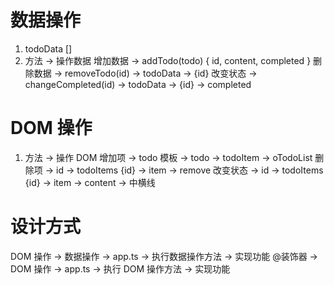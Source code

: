 # 数据操作

1. todoData []
2. 方法 -> 操作数据
   增加数据 -> addTodo(todo) { id, content, completed }
   删除数据 -> removeTodo(id) -> todoData -> {id}
   改变状态 -> changeCompleted(id) -> todoData -> {id} -> completed

# DOM 操作

1. 方法 -> 操作 DOM
   增加项 -> todo 模板 -> todo -> todoItem -> oTodoList
   删除项 -> id -> todoItems {id} -> item -> remove
   改变状态 -> id -> todoItems {id} -> item -> content -> 中横线

# 设计方式

DOM 操作 -> 数据操作 -> app.ts -> 执行数据操作方法 -> 实现功能
@装饰器 -> DOM 操作 -> app.ts -> 执行 DOM 操作方法 -> 实现功能
